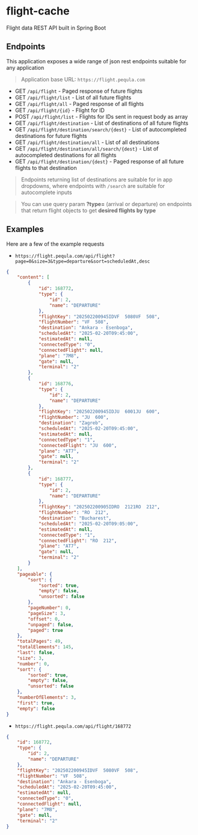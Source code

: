 # flight-cache
Flight data REST API built in Spring Boot

## Endpoints
This application exposes a wide range of json rest endpoints suitable for any application

> Application base URL: `https://flight.pequla.com`

- GET `/api/flight` - Paged response of future flights
- GET `/api/flight/list` - List of all future flights
- GET `/api/flight/all` - Paged response of all flights
- GET `/api/flight/{id}` - Flight for ID
- POST `/api/flight/list` - Flights for IDs sent in request body as array
- GET `/api/flight/destination` - List of destinations of all future flights
- GET `/api/flight/destination/search/{dest}` - List of autocompleted destinations for future flights
- GET `/api/flight/destination/all` - List of all destinations
- GET `/api/flight/destination/all/search/{dest}` - List of autocompleted destinations for all flights
- GET `/api/flight/destination/{dest}` - Paged response of all future flights to that destination

> Endpoints returning list of destinations are suitable for in app dropdowns, where endpoints with `/search` are suitable for autocomplete inputs

> You can use query param **?type=** (arrival or departure) on endpoints that return flight objects to get **desired flights by type** 

## Examples

Here are a few of the example requests

- `https://flight.pequla.com/api/flight?page=0&size=3&type=departure&sort=scheduledAt,desc`
```json
{
    "content": [
        {
            "id": 168772,
            "type": {
                "id": 2,
                "name": "DEPARTURE"
            },
            "flightKey": "202502200945IDVF  5080VF  508",
            "flightNumber": "VF  508",
            "destination": "Ankara - Esenboga",
            "scheduledAt": "2025-02-20T09:45:00",
            "estimatedAt": null,
            "connectedType": "0",
            "connectedFlight": null,
            "plane": "7M8",
            "gate": null,
            "terminal": "2"
        },
        {
            "id": 168776,
            "type": {
                "id": 2,
                "name": "DEPARTURE"
            },
            "flightKey": "202502200945IDJU  6001JU  600",
            "flightNumber": "JU  600",
            "destination": "Zagreb",
            "scheduledAt": "2025-02-20T09:45:00",
            "estimatedAt": null,
            "connectedType": "1",
            "connectedFlight": "JU  600",
            "plane": "AT7",
            "gate": null,
            "terminal": "2"
        },
        {
            "id": 168777,
            "type": {
                "id": 2,
                "name": "DEPARTURE"
            },
            "flightKey": "202502200905IDRO  2121RO  212",
            "flightNumber": "RO  212",
            "destination": "Bucharest",
            "scheduledAt": "2025-02-20T09:05:00",
            "estimatedAt": null,
            "connectedType": "1",
            "connectedFlight": "RO  212",
            "plane": "AT7",
            "gate": null,
            "terminal": "2"
        }
    ],
    "pageable": {
        "sort": {
            "sorted": true,
            "empty": false,
            "unsorted": false
        },
        "pageNumber": 0,
        "pageSize": 3,
        "offset": 0,
        "unpaged": false,
        "paged": true
    },
    "totalPages": 49,
    "totalElements": 145,
    "last": false,
    "size": 3,
    "number": 0,
    "sort": {
        "sorted": true,
        "empty": false,
        "unsorted": false
    },
    "numberOfElements": 3,
    "first": true,
    "empty": false
}
```

- `https://flight.pequla.com/api/flight/168772`
```json
{
    "id": 168772,
    "type": {
        "id": 2,
        "name": "DEPARTURE"
    },
    "flightKey": "202502200945IDVF  5080VF  508",
    "flightNumber": "VF  508",
    "destination": "Ankara - Esenboga",
    "scheduledAt": "2025-02-20T09:45:00",
    "estimatedAt": null,
    "connectedType": "0",
    "connectedFlight": null,
    "plane": "7M8",
    "gate": null,
    "terminal": "2"
}
```
